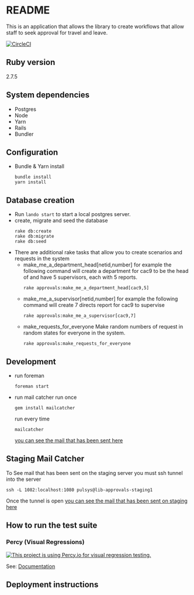 # README

This is an application that allows the library to create workflows that allow staff to seek approval for travel and leave. 

[![CircleCI](https://circleci.com/gh/pulibrary/approvals.svg?style=svg)](https://circleci.com/gh/pulibrary/approvals)

## Ruby version

  2.7.5

## System dependencies

   * Postgres
   * Node
   * Yarn
   * Rails
   * Bundler

## Configuration

   * Bundle & Yarn install
     ```
     bundle install
     yarn install
     ```
   
## Database creation

   * Run `lando start` to start a local postgres server.
   * create, migrate and seed the database
     ```
     rake db:create 
     rake db:migrate
     rake db:seed
     ```
   * There are additional rake tasks that allow you to create scenarios and requests in the system
     * make_me_a_department_head[netid,number]
        for example the following command will create a department for cac9 to be the head of and have 5 supervisors, each with 5 reports.
       ```
       rake approvals:make_me_a_department_head[cac9,5]
       ```
     * make_me_a_supervisor[netid,number]
       for example the following command will create 7 directs report for cac9 to supervise
       ```
       rake approvals:make_me_a_supervisor[cac9,7]
       ```
     * make_requests_for_everyone
       Make random numbers of request in random states for everyone in the system.
       ```
       rake approvals:make_requests_for_everyone
       ```
    

## Development

   * run foreman
     ```
     foreman start
     ```
   * run mail catcher
     run once 
     ```
     gem install mailcatcher
     ```
     run every time
     ```
     mailcatcher
     ```
   
     [you can see the mail that has been sent here]( http://localhost:1080/)
     
## Staging Mail Catcher
  To See mail that has been sent on the staging server you must ssh tunnel into the server
  ```
  ssh -L 1082:localhost:1080 pulsys@lib-approvals-staging1
  ```
  Once the tunnel is open [you can see the mail that has been sent on staging here]( http://localhost:1082/)
     
## How to run the test suite

### Percy (Visual Regressions)

[![This project is using Percy.io for visual regression testing.](https://percy.io/static/images/percy-badge.svg)](https://percy.io/Princeton-University-Library/approvals)

See: [Documentation](https://docs.percy.io/docs/capybara)

## Deployment instructions



